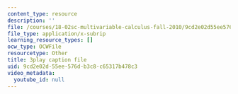 ```yaml
---
content_type: resource
description: ''
file: /courses/18-02sc-multivariable-calculus-fall-2010/9cd2e02d55ee576db3c8c65317b478c3_mEI7ACWmx_8.vtt
file_type: application/x-subrip
learning_resource_types: []
ocw_type: OCWFile
resourcetype: Other
title: 3play caption file
uid: 9cd2e02d-55ee-576d-b3c8-c65317b478c3
video_metadata:
  youtube_id: null
---
```

